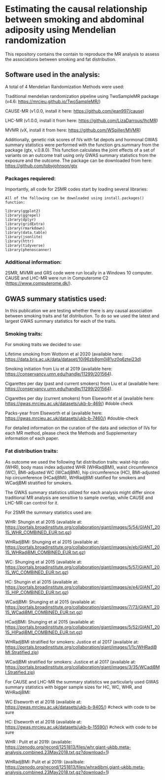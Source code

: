 # Estimating the causal relationship between smoking and abdominal adiposity using Mendelian randomization

This repository contains the contain to reproduce the MR analysis to assess the associations between smoking and fat distribution.

## Software used in the analysis:

A total of 4 Mendelian Randomization Methods were used:

Traditional mendelian randomization pipeline using TwoSampleMR package (v4.6: https://mrcieu.github.io/TwoSampleMR/)

CAUSE-MR (v1.0.0, install it here: https://github.com/jean997/cause)

LHC-MR (v1.0.0, install it from here: https://github.com/LizaDarrous/lhcMR)

MVMR (vX, install it from here: https://github.com/WSpiller/MVMR)

Additionally, genetic risk scores of IVs with fat depots and hormonal GWAS summary statistics were performed with the function grs.summary from the package (gtx, v.0.8.0). This function calculates the joint effects of a set of variants on an outcome trait using only GWAS summary statistics from the exposure and the outcome.
The package can be downloaded from here: https://github.com/tobyjohnson/gtx

### Packages requiered:

Importantly, all code for 2SMR codes start by loading several libraries: 

```
All of the following can be downloaded using install.packages() function:

library(ggplot2)
library(ggrepel)
library(dplyr)
library(gridExtra)
library(rmarkdown)
library(data.table)
library(jsonlite)
library(httr)
library(tidyverse)
library(phenoscanner)
```

### Additional information:

2SMR, MVMR and GRS code were run locally in a Windows 10 computer. CAUSE and LHC-MR were run in Computerome C2 (https://www.computerome.dk/).

## GWAS summary statistics used:

In this publication we are testing whether there is any causal association between smoking traits and fat distribution. To do so we used the latest and largest GWAS summary statistics for each of the traits. 

### Smoking traits:

For smoking traits we decided to use:

Lifetime smoking from Wottonn et al 2020 (available here: https://data.bris.ac.uk/data/dataset/10i96zb8gm0j81yz0q6ztei23d)

Smoking initiation from Liu et al 2019 (available here: https://conservancy.umn.edu/handle/11299/201564).

Cigarettes per day (past and current smokers) from Liu et al (available here: https://conservancy.umn.edu/handle/11299/201564).

Cigarettes per day (current smokers) from Elseworht et al (available here: https://gwas.mrcieu.ac.uk/datasets/ukb-b-469/) #doble check

Packs-year from Elseworth et al (available here: https://gwas.mrcieu.ac.uk/datasets/ukb-b-7460/) #double-check

For detailed information on the curation of the data and selection of IVs for each MR method, please check the Methods and Supplementary information of each paper.

### Fat distribution traits:

As outcome we used the following fat distribution traits: waist-hip ratio (WHR), body mass index adjusted WHR (WHRadjBMI), waist circumference (WC), BMI-adjusted WC (WCadjBMI), hip circumference (HC), BMI-adjusted hip circumference (HCadjBMI), WHRadjBMI statified for smokers and WCadjBMI stratified for smokers. 

The GWAS summary statistics utilized for each analysis might differ since traditional MR analysis are sensitive to sample overlap, while CAUSE and LHC-MR can control for it.

For 2SMR the summary statistics used are:

WHR: Shungin et al 2015 (available at: https://portals.broadinstitute.org/collaboration/giant/images/5/54/GIANT_2015_WHR_COMBINED_EUR.txt.gz)

WHRadjBMI: Shunging et al 2015 (available at: https://portals.broadinstitute.org/collaboration/giant/images/e/eb/GIANT_2015_WHRadjBMI_COMBINED_EUR.txt.gz)

WC: Shunging et al 2015 (available at: https://portals.broadinstitute.org/collaboration/giant/images/5/57/GIANT_2015_WC_COMBINED_EUR.txt.gz)

HC: Shungin et al 2015 (available at: https://portals.broadinstitute.org/collaboration/giant/images/e/e4/GIANT_2015_HIP_COMBINED_EUR.txt.gz)

WCadjBMI: Shunging et al 2015 (available at: https://portals.broadinstitute.org/collaboration/giant/images/7/73/GIANT_2015_WCadjBMI_COMBINED_EUR.txt.gz)

HCadjBMI: Shunging et al 2015 (available at: https://portals.broadinstitute.org/collaboration/giant/images/5/52/GIANT_2015_HIPadjBMI_COMBINED_EUR.txt.gz)

WHRadjBMI stratified for smokers: Justice et al 2017 (available at: https://portals.broadinstitute.org/collaboration/giant/images/1/1c/WHRadjBMI.Stratified.zip)

WCadjBMI stratified for smokers: Justice et al 2017 (available at: https://portals.broadinstitute.org/collaboration/giant/images/3/35/WCadjBMI.Stratified.zip)

For CAUSE and LHC-MR the summary statistics we particularly used GWAS summary statistics with bigger sample sizes for HC, WC, WHR, and WHRadjBMI:

WC Elseworth et al 2018 (available at: https://gwas.mrcieu.ac.uk/datasets/ukb-b-9405/) #check with code to be sure


HC: Elseworth et al 2018 (available at: https://gwas.mrcieu.ac.uk/datasets/ukb-b-15590/) #check with code to be sure

WHR : Pulit et al 2019: (available: https://zenodo.org/record/1251813/files/whr.giant-ukbb.meta-analysis.combined.23May2018.txt.gz?download=1)

WHRadjBMI: Pulit et al 2019: (availbale: https://zenodo.org/record/1251813/files/whradjbmi.giant-ukbb.meta-analysis.combined.23May2018.txt.gz?download=1)
